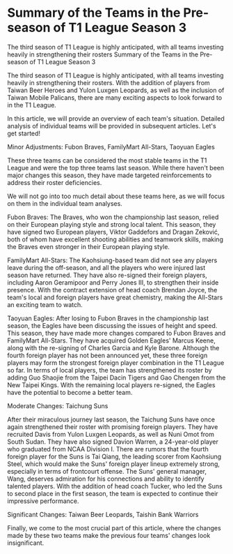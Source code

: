 # Summary of the Teams in the Pre-season of T1 League Season 3

The third season of T1 League is highly anticipated, with all teams investing heavily in strengthening their rosters 
 Summary of the Teams in the Pre-season of T1 League Season 3

The third season of T1 League is highly anticipated, with all teams investing heavily in strengthening their rosters. With the addition of players from Taiwan Beer Heroes and Yulon Luxgen Leopards, as well as the inclusion of Taiwan Mobile Palicans, there are many exciting aspects to look forward to in the T1 League.

In this article, we will provide an overview of each team's situation. Detailed analysis of individual teams will be provided in subsequent articles. Let's get started!

Minor Adjustments: Fubon Braves, FamilyMart All-Stars, Taoyuan Eagles

These three teams can be considered the most stable teams in the T1 League and were the top three teams last season. While there haven't been major changes this season, they have made targeted reinforcements to address their roster deficiencies.

We will not go into too much detail about these teams here, as we will focus on them in the individual team analyses.

Fubon Braves: The Braves, who won the championship last season, relied on their European playing style and strong local talent. This season, they have signed two European players, Viktor Gaddefors and Dragan Zeković, both of whom have excellent shooting abilities and teamwork skills, making the Braves even stronger in their European playing style.

FamilyMart All-Stars: The Kaohsiung-based team did not see any players leave during the off-season, and all the players who were injured last season have returned. They have also re-signed their foreign players, including Aaron Geramipoor and Perry Jones III, to strengthen their inside presence. With the contract extension of head coach Brendan Joyce, the team's local and foreign players have great chemistry, making the All-Stars an exciting team to watch.

Taoyuan Eagles: After losing to Fubon Braves in the championship last season, the Eagles have been discussing the issues of height and speed. This season, they have made more changes compared to Fubon Braves and FamilyMart All-Stars. They have acquired Golden Eagles' Marcus Keene, along with the re-signing of Charles Garcia and Kyle Barone. Although the fourth foreign player has not been announced yet, these three foreign players may form the strongest foreign player combination in the T1 League so far. In terms of local players, the team has strengthened its roster by adding Guo Shaojie from the Taipei Dacin Tigers and Gao Chengen from the New Taipei Kings. With the remaining local players re-signed, the Eagles have the potential to become a better team.

Moderate Changes: Taichung Suns

After their miraculous journey last season, the Taichung Suns have once again strengthened their roster with promising foreign players. They have recruited Davis from Yulon Luxgen Leopards, as well as Nuni Omot from South Sudan. They have also signed Davion Warren, a 24-year-old player who graduated from NCAA Division I. There are rumors that the fourth foreign player for the Suns is Tai Qiang, the leading scorer from Kaohsiung Steel, which would make the Suns' foreign player lineup extremely strong, especially in terms of frontcourt offense. The Suns' general manager, Wang, deserves admiration for his connections and ability to identify talented players. With the addition of head coach Tucker, who led the Suns to second place in the first season, the team is expected to continue their impressive performance.

Significant Changes: Taiwan Beer Leopards, Taishin Bank Warriors

Finally, we come to the most crucial part of this article, where the changes made by these two teams make the previous four teams' changes look insignificant.


